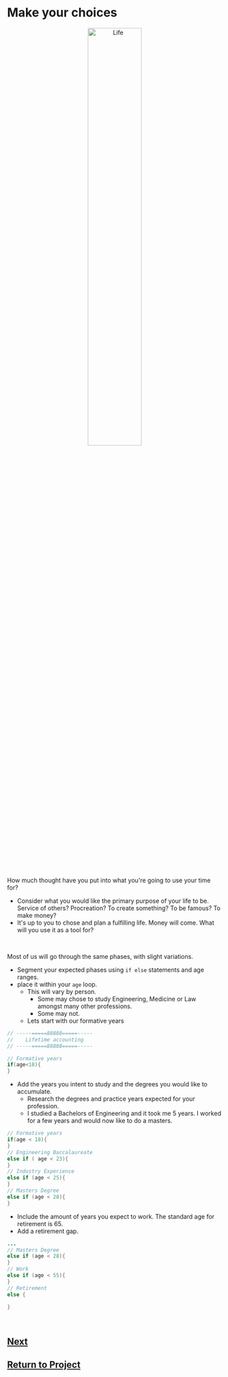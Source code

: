 # Make your choices

<div style="text-align:center">
        <img    src="https://cdn.powerofpositivity.com/wp-content/uploads/2021/10/Psychology-Explains-Why-People-Make-Bad-Life-Choices-And-How-to-Help-1600x900.jpg"
                title="Life" 
                width="50%" 
                height="50%" />
</div>

<br>

How much thought have you put into what you're going to use your time for?
* Consider what you would like the primary purpose of your life to be. Service of others? Procreation? To create something? To be famous? To make money?
* It's up to you to chose and plan a fulfilling life. Money will come. What will you use it as a tool for?

<br>

Most of us will go through the same phases, with slight variations.  
* Segment your expected phases using `if else` statements and age ranges.
* place it within your `age` loop.
  * This will vary by person. 
    * Some may chose to study Engineering, Medicine or Law amongst many other professions.
    * Some may not.  
  * Lets start with our formative years

```java
// -----=====88888=====-----
//    Lifetime accounting
// -----=====88888=====-----

// Formative years
if(age<18){
}
```

  * Add the years you intent to study and the degrees you would like to accumulate. 
    * Research the degrees and practice years expected for your profession.
    * I studied a Bachelors of Engineering and it took me 5 years. I worked for a few years and would now like to do a masters.
  
```java
// Formative years
if(age < 18){
} 
// Engineering Baccalaureate
else if ( age < 23){
}
// Industry Experience
else if (age < 25){
}
// Masters Degree
else if (age < 28){
}
```   

  * Include the amount of years you expect to work. The standard age for retirement is 65.
  * Add a retirement gap.

```java
...
// Masters Degree
else if (age < 28){
}
// Work
else if (age < 55){
}
// Retirement
else {

}
```



<br>

## [Next](/../../tree/main/Projects/Program-Your-Life/Calculate-Your-Expenses.md)

## [Return to Project](/../../tree/main/Projects/Program-Your-Life/Program-Your-Life.md)